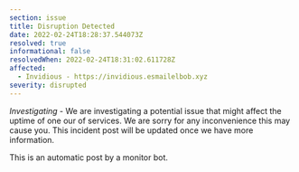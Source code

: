 ```yaml
---
section: issue
title: Disruption Detected
date: 2022-02-24T18:28:37.544073Z
resolved: true
informational: false
resolvedWhen: 2022-02-24T18:31:02.611728Z
affected:
  - Invidious - https://invidious.esmailelbob.xyz
severity: disrupted
---
```

*Investigating* - We are investigating a potential issue that might affect the uptime of one our of services. We are sorry for any inconvenience this may cause you. This incident post will be updated once we have more information.

This is an automatic post by a monitor bot.
        